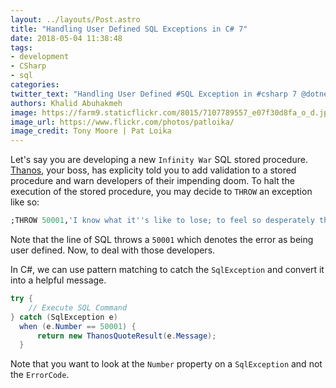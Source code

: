 ```yaml
---
layout: ../layouts/Post.astro
title: "Handling User Defined SQL Exceptions in C# 7"
date: 2018-05-04 11:38:48
tags:
- development
- CSharp
- sql
categories:
twitter_text: "Handling User Defined #SQL Exception in #csharp 7 @dotnet"
authors: Khalid Abuhakmeh
image: https://farm9.staticflickr.com/8015/7107789557_e07f30d8fa_o_d.jpg
image_url: https://www.flickr.com/photos/patloika/
image_credit: Tony Moore | Pat Loika
---
```


Let's say you are developing a new `Infinity War` SQL stored procedure. [Thanos](https://en.wikipedia.org/wiki/Thanos), your boss, has explicity told you to add validation to a stored procedure and warn developers of their impending doom. To halt the execution of the stored procedure, you may decide to `THROW` an exception like so:

```sql
;THROW 50001,'I know what it''s like to lose; to feel so desperately that you''re right, yet fail all the same.',1;
```

Note that the line of SQL throws a `50001` which denotes the error as being user defined. Now, to deal with those developers.

In C#, we can use pattern matching to catch the `SqlException` and convert it into a helpful message.

```csharp
try {
    // Execute SQL Command
} catch (SqlException e) 
  when (e.Number == 50001) {
      return new ThanosQuoteResult(e.Message);
  }
```

Note that you want to look at the `Number` property on a `SqlException` and not the `ErrorCode`.